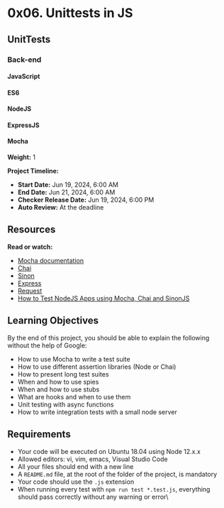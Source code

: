 # 0x06. Unittests in JS

## UnitTests

### Back-end

#### JavaScript
#### ES6
#### NodeJS
#### ExpressJS
#### Mocha

**Weight:** 1

**Project Timeline:**
- **Start Date:** Jun 19, 2024, 6:00 AM
- **End Date:** Jun 21, 2024, 6:00 AM
- **Checker Release Date:** Jun 19, 2024, 6:00 PM
- **Auto Review:** At the deadline

## Resources
**Read or watch:**
- [Mocha documentation](https://mochajs.org)
- [Chai](https://www.chaijs.com)
- [Sinon](https://sinonjs.org)
- [Express](https://expressjs.com)
- [Request](https://github.com/request/request)
- [How to Test NodeJS Apps using Mocha, Chai and SinonJS](https://codeburst.io/how-to-test-nodejs-apps-using-mocha-chai-and-sinonjs-38dcbdf40f4c)

## Learning Objectives
By the end of this project, you should be able to explain the following without the help of Google:
- How to use Mocha to write a test suite
- How to use different assertion libraries (Node or Chai)
- How to present long test suites
- When and how to use spies
- When and how to use stubs
- What are hooks and when to use them
- Unit testing with async functions
- How to write integration tests with a small node server

## Requirements
- Your code will be executed on Ubuntu 18.04 using Node 12.x.x
- Allowed editors: vi, vim, emacs, Visual Studio Code
- All your files should end with a new line
- A `README.md` file, at the root of the folder of the project, is mandatory
- Your code should use the `.js` extension
- When running every test with `npm run test *.test.js`, everything should pass correctly without any warning or error\
